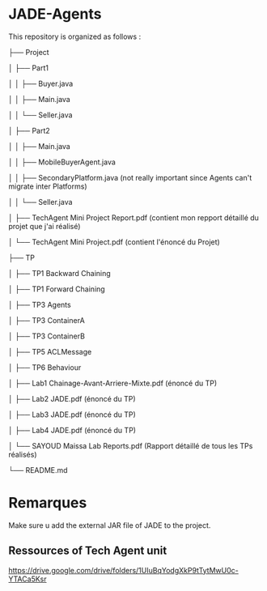 # JADE-Agents

This repository is organized as follows :

├── Project

│   ├── Part1

│   │   ├── Buyer.java

│   │   ├── Main.java

│   │   └── Seller.java

│   ├── Part2

│   │   ├── Main.java

│   │   ├── MobileBuyerAgent.java

│   │   ├── SecondaryPlatform.java (not really important since Agents can't migrate inter Platforms)

│   │   └── Seller.java

│   ├── TechAgent Mini Project Report.pdf (contient mon repport détaillé du projet que j'ai réalisé)

│   └── TechAgent Mini Project.pdf (contient l'énoncé du Projet)

├── TP

│   ├── TP1 Backward Chaining

│   ├── TP1 Forward Chaining

│   ├── TP3 Agents

│   ├── TP3 ContainerA

│   ├── TP3 ContainerB

│   ├── TP5 ACLMessage

│   ├── TP6 Behaviour

│   ├── Lab1 Chainage-Avant-Arriere-Mixte.pdf (énoncé du TP)

│   ├── Lab2 JADE.pdf (énoncé du TP)

│   ├── Lab3 JADE.pdf (énoncé du TP)

│   ├── Lab4 JADE.pdf (énoncé du TP)

│   └── SAYOUD Maissa Lab Reports.pdf (Rapport détaillé de tous les TPs réalisés)

└── README.md


# Remarques

Make sure u add the external JAR file of JADE to the project.

## Ressources of Tech Agent unit
https://drive.google.com/drive/folders/1UIuBqYodgXkP9tTytMwU0c-YTACa5Ksr



